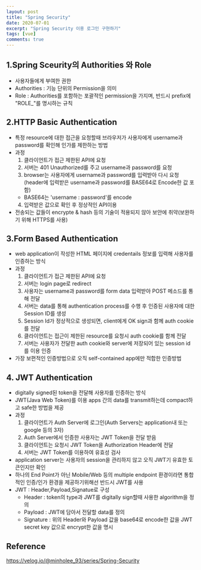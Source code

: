 ```yaml
---
layout: post
title: "Spring Security"
date: 2020-07-01
excerpt: "Spring Security 이용 로그인 구현하기"
tags: [vue]
comments: true
---
```


## 1.Spring Sceurity의 Authorities 와 Role
 - 사용자들에게 부여한 권한
 - Authorities : 기능 단위의 Permission을 의미
 - Role : Authorities를 포함하는 포괄적인 permission을 가지며, 반드시 prefix에 "ROLE_"를 명시하는 규칙  
 
## 2.HTTP Basic Authentication
 - 특정 resource에 대한 접근을 요청할때 브라우저가 사용자에게 username과 password를 확인해 인가를 제한하는 방법
 - 과정
    1. 클라이언트가 접근 제한된 API에 요청
    2. 서버는 401 Unauthorized를 주고 username과 password를 요청
    3. browser는 사용자에게 username과 password를 입력받아 다시 요청(header에 입력받은 username과 password를 BASE64로 Encode한 값 포함)
    * BASE64는 'username : password'를 encode
    4. 입력받은 값으로 확인 후 정상적인 API이용
 - 전송되는 값들이 encrypte & hash 등의 기술이 적용되지 않아 보안에 취약(보완하기 위해 HTTPS를 사용)  
 
 ## 3.Form Based Authentication
  - web application이 작성한 HTML 페이지에 credentails 정보를 입력해 사용자를 인증하는 방식
  - 과정
    1. 클라이언트가 접근 제한된 API에 요청
    2. 서버는 login page로 redirect 
    3. 사용자는 username과 password를 form data 입력받아 POST 메소드를 통해 전달
    4. 서버는 data를 통해 authentication process를 수행 후 인증된 사용자에 대한 Session ID를 생성
    5. Session Id가 정상적으로 생성되면, client에게 OK sign과 함께 auth cookie를 전달
    6. 클라이언트는 접근이 제한된 resource를 요청시  auth cookie를 함께 전달
    7. 서버는 사용자가 전달한 auth cookie와 server에 저장되어 있는 session id를 이용 인증
  - 가장 보편적인 인증방법으로 오직 self-contained app에만 적합한 인증방법  

## 4. JWT Authentication
  - digitally signed된 token을 전달해 사용자를 인증하는 방식
  - JWT(Java Web Token)를 이용 apps 간의 data를 transmit하는데 compact하고 safe한 방법을 제공
  - 과정
    1. 클라이언트가 Auth Server에 로그인(Auth Servers는 application내 또는 google 등의 3자)
    2. Auth Server에서 인증한 사용자는 JWT Token을 전달 받음
    3. 클라이언트는 요청시 JWT Token을 Authorization Header에 전달
    4. 서버는 JWT Token를 이용하여 유효성 검사
  - application server는 사용자의 session을 관리하지 않고 오직 JWT기 유효한 토큰인지만 확인
  - 하나의 End Point가 아닌 Mobile/Web 등의 multiple endpoint 환경이라면 통합적인 인증/인가 환경을 제공하기위해선 반드시 JWT를 사용
  - JWT : Header,Payload,Signatue로 구성
    - Header : token의 type과 JWT를 digitally sign할때 사용한 algorithm을 정의
    - Payload : JWT에 담아서 전달할 data를 정의
    - Signature : 위의 Header와 Payload 값을 base64로 encode한 값을 JWT secret key 값으로 encrypt한 값을 명시

## Reference
<a href="https://velog.io/@minholee_93/series/Spring-Security">https://velog.io/@minholee_93/series/Spring-Security<a>

    
  
  
    
